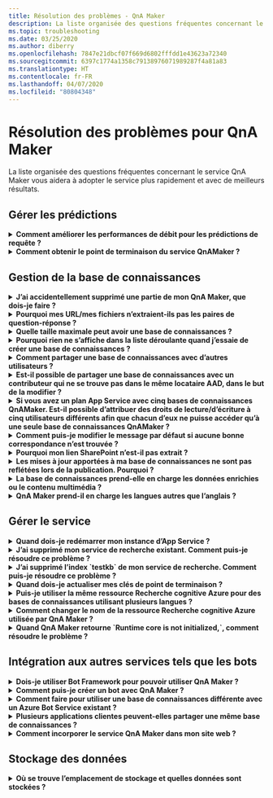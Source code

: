 ```yaml
---
title: Résolution des problèmes - QnA Maker
description: La liste organisée des questions fréquentes concernant le service QnA Maker vous aidera à adopter le service plus rapidement et avec de meilleurs résultats.
ms.topic: troubleshooting
ms.date: 03/25/2020
ms.author: diberry
ms.openlocfilehash: 7847e21dbcf07f669d6802fffdd1e43623a72340
ms.sourcegitcommit: 6397c1774a1358c79138976071989287f4a81a83
ms.translationtype: HT
ms.contentlocale: fr-FR
ms.lasthandoff: 04/07/2020
ms.locfileid: "80804348"
---
```

# <a name="troubleshooting-for-qna-maker"></a>Résolution des problèmes pour QnA Maker

La liste organisée des questions fréquentes concernant le service QnA Maker vous aidera à adopter le service plus rapidement et avec de meilleurs résultats.

<a name="how-to-get-the-qnamaker-service-hostname"></a>

## <a name="manage-predictions"></a>Gérer les prédictions

<details>
<summary><b>Comment améliorer les performances de débit pour les prédictions de requête ?</b></summary>

**Réponse** : Les problèmes de performances de débit indiquent que vous devez monter en puissance pour votre service d’application et votre recherche cognitive. Envisagez d’ajouter un réplica à votre recherche cognitive pour améliorer les performances.

Apprenez-en davantage sur les [niveaux tarifaires](Concepts/azure-resources.md).
</details>

<details>
<summary><b>Comment obtenir le point de terminaison du service QnAMaker ?</b></summary>

**Réponse** : Le point de terminaison du service QnAMaker est utile pour le débogage quand vous contactez le support technique de QnAMaker ou UserVoice. Le point de terminaison est une URL qui se présente sous la forme suivante : `https://your-resource-name.azurewebsites.net`.

1. Accédez à votre service QnAMaker (groupe de ressources) dans le [portail Azure](https://portal.azure.com).

    ![Groupe de ressources Azure QnAMaker sur le portail Azure](./media/qnamaker-how-to-troubleshoot/qnamaker-azure-resourcegroup.png)

1. Sélectionnez l’App Service associé à la ressource QnA Maker. Les noms sont généralement identiques.

     ![Sélectionner l’App Service QnAMaker](./media/qnamaker-how-to-troubleshoot/qnamaker-azure-appservice.png)

1. L’URL du point de terminaison est disponible dans la section Vue d’ensemble.

    ![Point de terminaison QnAMaker](./media/qnamaker-how-to-troubleshoot/qnamaker-azure-gethostname.png)

</details>

## <a name="manage-the-knowledge-base"></a>Gestion de la base de connaissances

<details>
<summary><b>J’ai accidentellement supprimé une partie de mon QnA Maker, que dois-je faire ?</b></summary>

**Réponse** : Ne supprimez pas les services Azure créés avec la ressource QnA Maker, tels que la recherche ou l’application web. Ceux-ci sont nécessaires pour que QnA Maker fonctionne. Si vous en supprimez un, QnA Maker cessera de fonctionne correctement.

Toutes les suppressions sont définitives et s’appliquent notamment aux paires questions et réponses, fichiers, URL, questions et réponses personnalisées, bases de connaissances ou ressources Azure. Assurez-vous d’exporter votre base de connaissances à partir de la page **Paramètres** avant de supprimer la moindre de ses parties.

</details>

<details>
<summary><b>Pourquoi mes URL/mes fichiers n’extraient-ils pas les paires de question-réponse ?</b></summary>

**Réponse** : Il est possible que QnA Maker ne puisse pas extraire automatiquement du contenu question-réponse (QnA) à partir des URL de FAQ valides. Dans ce cas, vous pouvez coller le contenu QnA dans un fichier .txt et voir si l’outil peut l’ingérer. Vous pouvez également ajouter manuellement du contenu à votre base de connaissances par le biais du [portail QnA Maker](https://qnamaker.ai).

</details>

<details>
<summary><b>Quelle taille maximale peut avoir une base de connaissances ?</b></summary>

**Réponse** : La taille de la base de connaissances dépend de la référence SKU de Recherche Azure que vous choisissez lors de la création du service QnA Maker. Lisez plus d’informations [ici](./Tutorials/choosing-capacity-qnamaker-deployment.md).

</details>

<details>
<summary><b>Pourquoi rien ne s’affiche dans la liste déroulante quand j’essaie de créer une base de connaissances ?</b></summary>

**Réponse** : Vous n’avez encore jamais créé de services QnA Maker dans Azure. Lisez [cet article](./How-To/set-up-qnamaker-service-azure.md) pour apprendre à le faire.

</details>

<details>
<summary><b>Comment partager une base de connaissances avec d’autres utilisateurs ?</b></summary>

**Réponse** : Le partage fonctionne au niveau d’un service QnA Maker, autrement dit, toutes les bases de connaissances dans le service seront partagées. Lisez [ici](./How-To/collaborate-knowledge-base.md) comment collaborer sur une base de connaissances.

</details>

<details>
<summary><b>Est-il possible de partager une base de connaissances avec un contributeur qui ne se trouve pas dans le même locataire AAD, dans le but de la modifier ?</b></summary>

**Réponse** : Le partage est basé sur le contrôle d’accès en fonction du rôle Azure (RBAC). Si vous pouvez partager _n’importe quelle_ ressource dans Azure avec un autre utilisateur, vous pouvez également partager QnA Maker.

</details>

<details>
<summary><b>Si vous avez un plan App Service avec cinq bases de connaissances QnAMaker. Est-il possible d’attribuer des droits de lecture/d’écriture à cinq utilisateurs différents afin que chacun d’eux ne puisse accéder qu’à une seule base de connaissances QnAMaker ?</b></summary>

**Réponse** : Vous pouvez partager l’ensemble d’un service QnAMaker, mais pas des bases de connaissances individuelles.

</details>

<details>
<summary><b>Comment puis-je modifier le message par défaut si aucune bonne correspondance n’est trouvée ?</b></summary>

**Réponse** : Le message par défaut fait partie des paramètres dans votre App Service.
- Accédez à votre ressource App Service dans le portail Azure

![appservice qnamaker](./media/qnamaker-faq/qnamaker-resource-list-appservice.png)
- Cliquez sur l’option **Paramètres**

![paramètres d’appservice qnamaker](./media/qnamaker-faq/qnamaker-appservice-settings.png)
- Modifiez la valeur du paramètre **DefaultAnswer**
- Redémarrer votre App service

![redémarrer appservice qnamaker](./media/qnamaker-faq/qnamaker-appservice-restart.png)


</details>

<details>
<summary><b>Pourquoi mon lien SharePoint n’est-il pas extrait ?</b></summary>

**Réponse** : Pour plus d’informations, consultez la section [Emplacements des sources de données](./Concepts/knowledge-base.md#data-source-locations).

</details>

<details>
<summary><b>Les mises à jour apportées à ma base de connaissances ne sont pas reflétées lors de la publication. Pourquoi ?</b></summary>

**Réponse** : Toute opération de modification, qu’elle soit effectuée dans une mise à jour de table, un test ou un paramètre, doit être enregistrée avant d’être publiée. Veillez à cliquer sur le bouton **Enregistrer et entraîner** après chaque opération de modification.

</details>

<details>
<summary><b>La base de connaissances prend-elle en charge les données enrichies ou le contenu multimédia ?</b></summary>

**Réponse** :

#### <a name="multimedia-auto-extraction-for-files-and-urls"></a>Extraction automatique de contenu multimédia pour les fichiers et URL

* URL - Fonctionnalités de conversion HTML en Markdown limitées.
* Fichiers - Non pris en charge

#### <a name="answer-text-in-markdown"></a>Texte de réponse dans Markdown
Une fois que les paires de Q/R sont dans la base de connaissances, vous pouvez modifier le texte Markdown d’une réponse de manière à inclure des liens vers des médias disponibles depuis des URL publiques.


</details>

<details>
<summary><b>QnA Maker prend-il en charge les langues autres que l’anglais ?</b></summary>

**Réponse** : Affichez plus d’informations sur les [langues prises en charge](./Overview/languages-supported.md).

Si vous avez du contenu dans plusieurs langues, veillez à créer un service distinct pour chaque langue.

</details>

## <a name="manage-service"></a>Gérer le service

<details>
<summary><b>Quand dois-je redémarrer mon instance d’App Service ?</b></summary>

**Réponse** : Actualisez votre instance d’App Service lorsque l’icône d’avertissement apparaît en regard du numéro de version de la base de connaissances dans le tableau **Clés de point de terminaison** de la **page** [Paramètres utilisateur](https://www.qnamaker.ai/UserSettings).

</details>

<details>
<summary><b>J’ai supprimé mon service de recherche existant. Comment puis-je résoudre ce problème ?</b></summary>

**Réponse** : Si vous supprimez un index Recherche cognitive Azure, l’opération est définitive et l’index ne peut pas être récupéré.

</details>

<details>
<summary><b>J’ai supprimé l’index `testkb` de mon service de recherche. Comment puis-je résoudre ce problème ?</b></summary>

**Réponse** : Vos anciennes données ne peuvent pas être récupérées. Créez une ressource QnA Maker, puis recréez votre base de connaissances.

</details>

<details>
<summary><b>Quand dois-je actualiser mes clés de point de terminaison ?</b></summary>

**Réponse** : Actualisez vos clés de point de terminaison si vous pensez qu’elles ont été compromises.

</details>

<details>
<summary><b>Puis-je utiliser la même ressource Recherche cognitive Azure pour des bases de connaissances utilisant plusieurs langues ?</b></summary>

**Réponse** : Pour utiliser plusieurs langues et plusieurs bases de connaissances, l’utilisateur doit créer une ressource QnA Maker pour chaque langue. Cette opération crée un service de recherche Azure distinct par langue. La combinaison de bases de connaissances en différentes langues dans un même service de recherche Azure entraîne une détérioration de la pertinence des résultats.

</details>

<details>
<summary><b>Comment changer le nom de la ressource Recherche cognitive Azure utilisée par QnA Maker ?</b></summary>

**Réponse** : Le nom de la ressource Recherche cognitive Azure est le nom de ressource QnA Maker avec des lettres aléatoires ajoutées à la fin. De ce fait, il est difficile de faire la distinction entre plusieurs ressources de recherche pour QnA Maker. Créez un service de recherche distinct (en le nommant comme vous le souhaitez), puis connectez-le à votre service QnA. La procédure est similaire à celle que vous devez effectuer pour [mettre à niveau une Recherche Azure](How-To/set-up-qnamaker-service-azure.md#upgrade-the-azure-cognitive-search-service).

</details>

<details>
<summary><b>Quand QnA Maker retourne `Runtime core is not initialized,`, comment résoudre le problème ?</b></summary>

**Réponse** : L’espace disque pour votre App Service est peut-être plein. Étapes pour corriger l’espace disque :

1. Dans le [portail Azure](https://portal.azure.com), sélectionnez le service App Service de votre QnA Maker, puis arrêtez le service.
1. Tout en restant sur App Service, sélectionnez **Outils de développement**, **Outils avancés**, puis **OK**. Une nouvelle fenêtre de navigateur s’ouvre.
1. Sélectionnez **Console de débogage**, puis **CMD** pour ouvrir un outil en ligne de commande.
1. Accédez au répertoire _site/wwwroot/Data/QnAMaker/_ .
1. Supprimez tous les dossiers dont le nom commence par `rd`.

    **Ne supprimez pas** les éléments suivants :

    * Fichier KbIdToRankerMappings.txt
    * Fichier EndpointSettings.json
    * Dossier EndpointKeys

1. Démarrez App Service.
1. Accédez à votre base de connaissances pour vérifier qu’elle fonctionne maintenant.

</details>

## <a name="integrate-with-other-services-including-bots"></a>Intégration aux autres services tels que les bots

<details>
<summary><b>Dois-je utiliser Bot Framework pour pouvoir utiliser QnA Maker ?</b></summary>

**Réponse** : Non, vous n’avez pas besoin d’utiliser [Bot Framework](https://github.com/Microsoft/botbuilder-dotnet) avec QnA Maker. Toutefois, QnA Maker est proposé parmi plusieurs modèles dans  [Azure Bot Service](https://docs.microsoft.com/azure/bot-service/?view=azure-bot-service-4.0). Bot Service permet le développement rapide de bot intelligent via Microsoft Bot Framework et s’exécute dans un environnement serverless.

</details>

<details>
<summary><b>Comment puis-je créer un bot avec QnA Maker ?</b></summary>

**Réponse** : Suivez les instructions de [cette](./Quickstarts/create-publish-knowledge-base.md) documentation pour créer votre bot avec Azure Bot Service.

</details>

<details>
<summary><b>Comment faire pour utiliser une base de connaissances différente avec un Azure Bot Service existant ?</b></summary>

**Réponse** : Vous devez disposer des informations suivantes concernant votre base de connaissances :

* ID de la base de connaissances.
* Nom de sous-domaine personnalisé du point de terminaison publié de la base de connaissances, appelé `host` et présent dans la page **Paramètres** après la publication.
* Clé de point de terminaison publié de la base de connaissances : affiché sur la page **Paramètres** après la publication.

Avec ces informations, accédez au service d’application de votre bot sur le portail Azure. Sous **Paramètres -> Configuration -> paramètre d’application**, modifiez les valeurs suivantes.

La clé de point de terminaison de la base de connaissances est étiquetée `QnAAuthkey` dans le service ABS.

</details>

<details>
<summary><b>Plusieurs applications clientes peuvent-elles partager une même base de connaissances ?</b></summary>

**Réponse** : Oui, la base de connaissances peut être interrogée par un nombre quelconque de clients. Si la réponse de la base de connaissances est lente ou expire, envisagez s’élever niveau du service d’application associé à la base de connaissances.

</details>

<details>
<summary><b>Comment incorporer le service QnA Maker dans mon site web ?</b></summary>

**Réponse** : Procédez comme suit pour incorporer le service QnA Maker en tant que contrôle de conversation web dans votre site web :

1. Créez votre bot de FAQ en suivant les instructions [ici](./Quickstarts/create-publish-knowledge-base.md).
2. Activez la conversation web en suivant [ces](https://docs.microsoft.com/azure/bot-service/bot-service-channel-connect-webchat) étapes

</details>

## <a name="data-storage"></a>Stockage des données

<details>
<summary><b>Où se trouve l’emplacement de stockage et quelles données sont stockées ?</b></summary>

**Réponse** :

Lorsque vous avez créé votre service QnA Maker, vous avez sélectionné une région Azure. Vos bases de connaissances et vos fichiers journaux sont stockés dans cette région.

</details>